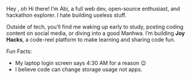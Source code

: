 Hey , oh Hi there!
I’m Abi, a full web dev, open-source enthusiast, and hackathon explorer.
I hate building useless stuff.

Outside of tech, you’ll find me waking up early to study, posting coding content on social media, or diving into a good Manhwa. 
I’m building **Joy Hacks**, a code-reel platform to make learning and sharing code fun.

Fun Facts:  
- My laptop login screen says 4:30 AM for a reason 😉  
- I believe code can change storage usage not apps.
